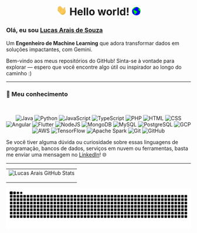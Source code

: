 <h1 align="center">
  <img src="https://github.com/LucasArais/LucasArais/blob/main/Assets/Hi.gif" width="29px">
  <strong>Hello world!</strong>
  <img src="https://github.com/LucasArais/LucasArais/blob/main/Assets/Earth.gif" width="24px">
</h1>


### Olá, eu sou [Lucas Arais de Souza](https://www.linkedin.com/in/lucas-arais/)
Um **Engenheiro de Machine Learning** que adora transformar dados em soluções impactantes, com Gemini.

Bem-vindo aos meus repositórios do GitHub! Sinta-se à vontade para explorar — espero que você encontre algo útil ou inspirador ao longo do caminho :)

---
### 🧠 Meu conhecimento
<br> 
<p align="center">
  <img src="https://img.icons8.com/?size=100&id=13679&format=png&color=000000" width="40" alt="Java" title="Java"/>
  <img src="https://cdn-icons-png.flaticon.com/512/5968/5968350.png" width="40" alt="Python" title="Python"/>
  <img src="https://img.icons8.com/?size=100&id=108784&format=png&color=000000" width="40" alt="JavaScript" title="JavaScript"/>
  <img src="https://img.icons8.com/?size=100&id=uJM6fQYqDaZK&format=png&color=000000" width="40" alt="TypeScript" title="TypeScript"/>
  <img src="https://cdn-icons-png.flaticon.com/512/919/919830.png" width="40" alt="PHP" title="PHP"/>
  <img src="https://img.icons8.com/?size=100&id=20909&format=png&color=000000" width="40" alt="HTML" title="HTML"/>
  <img src="https://img.icons8.com/?size=100&id=21278&format=png&color=000000" width="40" alt="CSS" title="CSS"/>
  <img src="https://img.icons8.com/?size=100&id=71257&format=png&color=000000" width="40" alt="Angular" title="Angular"/>
  <img src="https://img.icons8.com/?size=100&id=pCvIfmctRaY8&format=png&color=000000" width="40" alt="Flutter" title="Flutter"/>
  <img src="https://img.icons8.com/?size=100&id=54087&format=png&color=000000" width="40" alt="NodeJS" title="NodeJS"/>
  <img src="https://img.icons8.com/?size=100&id=74402&format=png&color=000000" width="40" alt="MongoDB" title="MongoDB"/>
  <img src="https://img.icons8.com/?size=100&id=UFXRpPFebwa2&format=png&color=000000" width="40" alt="MySQL" title="MySQL"/>
  <img src="https://img.icons8.com/?size=100&id=38561&format=png&color=000000" width="40" alt="PostgreSQL" title="PostgreSQL"/>
  <img src="https://img.icons8.com/?size=100&id=WHRLQdbEXQ16&format=png&color=000000" width="40" alt="GCP" title="Google Cloud Platform"/>
  <img src="https://img.icons8.com/?size=100&id=33039&format=png&color=000000" width="40" alt="AWS" title="Amazon Web Services"/>
  <img src="https://img.icons8.com/?size=100&id=n3QRpDA7KZ7P&format=png&color=000000" width="40" alt="TensorFlow" title="TensorFlow"/>
  <img src="https://img.icons8.com/?size=100&id=0cRqPqlItA0E&format=png&color=000000" width="40" alt="Apache Spark" title="Apache Spark"/>
  <img src="https://img.icons8.com/?size=100&id=20906&format=png&color=000000" width="40" alt="Git" title="Git"/>
  <img src="https://img.icons8.com/?size=100&id=467&format=png&color=000000" width="40" alt="GitHub" title="GitHub"/>
</p>

Se você tiver alguma dúvida ou curiosidade sobre essas linguagens de programação, bancos de dados, serviços em nuvem ou ferramentas, basta me enviar uma mensagem no [LinkedIn](https://www.linkedin.com/in/lucasarais/)! 🌐

---
<div align="center">
<table>
  <tr>
    <td>
      <img src="https://github-readme-stats.vercel.app/api?username=LucasArais&show_icons=true&theme=radical" alt="Lucas Arais GitHub Stats"/>
      <p>
<!-- 🎯 O projeto que estou trabalhando atualmente é:  REPO_ATUAL nome-do-repo-aqui FIM_REPO_ATUAL -->
  </tr>
</table>
</div>



<picture align="center">
  <source media="(prefers-color-scheme: dark)" srcset="https://raw.githubusercontent.com/LucasArais/LucasArais/output/github-contribution-grid-snake-dark.svg">
  <source media="(prefers-color-scheme: light)" srcset="https://raw.githubusercontent.com/LucasArais/LucasArais/output/github-contribution-grid-snake-dark.svg">
  <img align="center" alt="github contribution grid snake animation" src="https://raw.githubusercontent.com/LucasArais/LucasArais/output/github-contribution-grid-snake.svg">
</picture>
